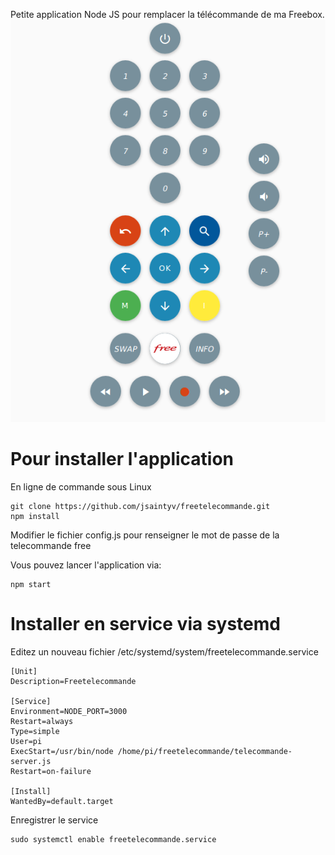 Petite application Node JS pour remplacer la télécommande de ma Freebox.
![Telecommande](exemple.png?raw=true)


# Pour installer l'application
En ligne de commande sous Linux
```
git clone https://github.com/jsaintyv/freetelecommande.git
npm install
```

Modifier le fichier config.js pour renseigner le mot de passe de la telecommande free


Vous pouvez lancer l'application via:
```
npm start
```

# Installer en service via systemd
Editez un nouveau fichier /etc/systemd/system/freetelecommande.service
```
[Unit]
Description=Freetelecommande

[Service]
Environment=NODE_PORT=3000
Restart=always
Type=simple
User=pi
ExecStart=/usr/bin/node /home/pi/freetelecommande/telecommande-server.js
Restart=on-failure

[Install]
WantedBy=default.target

```

Enregistrer le service
```
sudo systemctl enable freetelecommande.service
```


